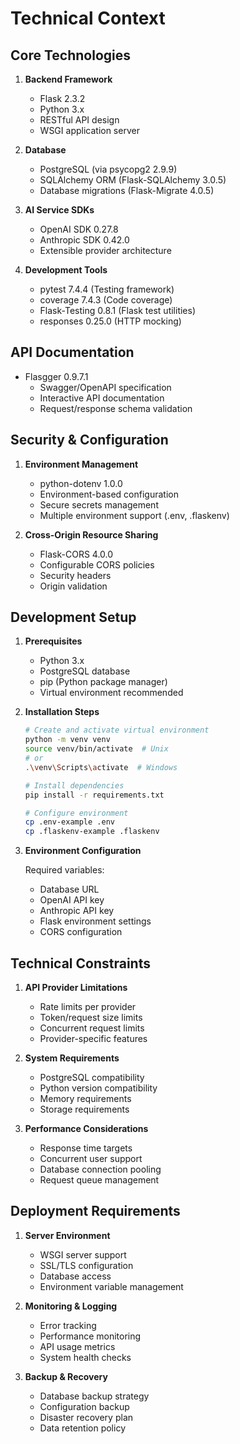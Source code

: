 # Technical Context

## Core Technologies

1. **Backend Framework**

   - Flask 2.3.2
   - Python 3.x
   - RESTful API design
   - WSGI application server

2. **Database**

   - PostgreSQL (via psycopg2 2.9.9)
   - SQLAlchemy ORM (Flask-SQLAlchemy 3.0.5)
   - Database migrations (Flask-Migrate 4.0.5)

3. **AI Service SDKs**

   - OpenAI SDK 0.27.8
   - Anthropic SDK 0.42.0
   - Extensible provider architecture

4. **Development Tools**

   - pytest 7.4.4 (Testing framework)
   - coverage 7.4.3 (Code coverage)
   - Flask-Testing 0.8.1 (Flask test utilities)
   - responses 0.25.0 (HTTP mocking)

## API Documentation

- Flasgger 0.9.7.1
  - Swagger/OpenAPI specification
  - Interactive API documentation
  - Request/response schema validation

## Security & Configuration

1. **Environment Management**

   - python-dotenv 1.0.0
   - Environment-based configuration
   - Secure secrets management
   - Multiple environment support (.env, .flaskenv)

2. **Cross-Origin Resource Sharing**

   - Flask-CORS 4.0.0
   - Configurable CORS policies
   - Security headers
   - Origin validation

## Development Setup

1. **Prerequisites**

   - Python 3.x
   - PostgreSQL database
   - pip (Python package manager)
   - Virtual environment recommended

2. **Installation Steps**

   ```bash
   # Create and activate virtual environment
   python -m venv venv
   source venv/bin/activate  # Unix
   # or
   .\venv\Scripts\activate  # Windows

   # Install dependencies
   pip install -r requirements.txt

   # Configure environment
   cp .env-example .env
   cp .flaskenv-example .flaskenv
   ```

3. **Environment Configuration**

   Required variables:

   - Database URL
   - OpenAI API key
   - Anthropic API key
   - Flask environment settings
   - CORS configuration

## Technical Constraints

1. **API Provider Limitations**

   - Rate limits per provider
   - Token/request size limits
   - Concurrent request limits
   - Provider-specific features

2. **System Requirements**

   - PostgreSQL compatibility
   - Python version compatibility
   - Memory requirements
   - Storage requirements

3. **Performance Considerations**

   - Response time targets
   - Concurrent user support
   - Database connection pooling
   - Request queue management

## Deployment Requirements

1. **Server Environment**

   - WSGI server support
   - SSL/TLS configuration
   - Database access
   - Environment variable management

2. **Monitoring & Logging**

   - Error tracking
   - Performance monitoring
   - API usage metrics
   - System health checks

3. **Backup & Recovery**

   - Database backup strategy
   - Configuration backup
   - Disaster recovery plan
   - Data retention policy
